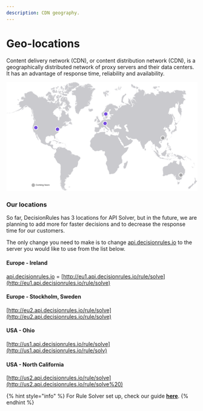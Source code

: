 ```yaml
---
description: CDN geography.
---
```


# Geo-locations

Content delivery network \(CDN\), or content distribution network \(CDN\), is a geographically distributed network of proxy servers and their data centers. It has an advantage of response time, reliability and availability.

![Our current locations](../.gitbook/assets/image%20%28130%29.png)

### Our locations

So far, DecisionRules has 3 locations for API Solver, but in the future, we are planning to add more for faster decisions and to decrease the response time for our customers.

The only change you need to make is to change [api.decisionrules.io](http://api.decisionrules.io/) to the server you would like to use from the list below.

#### Europe - Ireland

[api.decisionrules.io](http://api.decisionrules.io/) = [http://eu1.api.decisionrules.io/rule/solve](http://eu1.api.decisionrules.io/rule/solve)

#### Europe - Stockholm, Sweden

[http://eu2.api.decisionrules.io/rule/solve](http://eu2.api.decisionrules.io/rule/solve)

#### USA - Ohio

[http://us1.api.decisionrules.io/rule/solve](http://us1.api.decisionrules.io/rule/solv)

#### USA - North California

[http://us2.api.decisionrules.io/rule/solve](http://us2.api.decisionrules.io/rule/solve%20)

{% hint style="info" %}
For Rule Solver set up, check our guide [**here**](rest-api.md).
{% endhint %}

